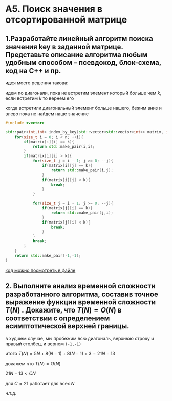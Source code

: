 # A5. Поиск значения в отсортированной матрице

## 1.Разработайте линейный алгоритм поиска значения key в заданной матрице. Представьте описание алгоритма любым удобным способом – псевдокод, блок-схема, код на C++ и пр.

идея моего решения такова:

идем по диагонали, пока не встретим элемент который больше чем $k$, если встретим $k$ то вернем его

когда встретили диагональный элемент больше нашего, бежим вниз и влево пока не найдем наше значение

```cpp
#include <vector>

std::pair<int,int> index_by_key(std::vector<std::vector<int>> matrix, int n, int k){
    for(size_t i = 0; i < n; ++i){
        if(matrix[i][i] == k){
            return std::make_pair(i,i);
        }
        if(matrix[i][i] > k){
            for(size_t j = i - 1; j >= 0; --j){
                if(matrix[i][j] == k){
                    return std::make_pair(i,j);
                }
                if(matrix[i][j] < k){
                    break;
                }
            }

            for(size_t j = i - 1; j >= 0; --j){
                if(matrix[j][i] == k){
                    return std::make_pair(j,i);
                }
                if(matrix[j][i] < k){
                    break;
                }
            }
            break;
        }
    }
    return std::make_pair(-1,-1);
}
```

[код можно посмотреть в файле](https://github.com/Babushkin05/HSE_SE_ALGO/blob/main/BDZ1/A5.cpp)


## 2. Выполните анализ временной сложности разработанного алгоритма, составив точное выражение функции временной сложности $T(N)$ . Докажите, что  $T(N) = O(N)$ в соответствии с определением асимптотической верхней границы.

в худшем случае, мы пробежим всю диагональ, верхнюю строку и правый столбец, и вернем ```(-1,-1)```

итого $T(N) = 5N + 8(N-1)+8(N-1)+3=21N-13$

докажем что $T(N) = O(N)$

$21N-13<CN$

для $C=21$ работает для всех $N$

ч.т.д.